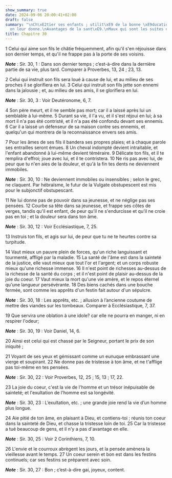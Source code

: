 ```yaml
---
show_summary: true
date: 2024-09-06 20:00:41+02:00
draft: false
summary: "\nCh\xE2tier ses enfants ; utilit\xE9 de la bonne \xE9ducation qu\u2019\
  on leur donne.\nAvantages de la sant\xE9.\nMaux qui sont les suites de la tristesse.\n"
title: Chapitre 30
---
```





1 Celui qui aime son fils le châtie fréquemment, afin qu'il s'en réjouisse dans son dernier temps, et qu'il ne frappe pas à la porte de ses voisins.

***Note*** :  Sir. 30, 1 : Dans son dernier temps ; c’est-à-dire dans la dernière partie de sa vie, plus tard. Comparer à Proverbes, 13, 24 ; 23, 13.

2 Celui qui instruit son fils sera loué à cause de lui, et au milieu de ses proches il se glorifiera en lui. 3 Celui qui instruit son fils jette son ennemi dans la jalousie ; et, au milieu de ses amis, il se glorifiera en lui.

***Note*** :  Sir. 30, 3 : Voir Deutéronome, 6, 7.

4 Son père meurt, et il ne semble pas mort; car il a laissé après lui un semblable à lui-même. 5 Durant sa vie, il l'a vu, et il s'est réjoui en lui; à sa mort il n'a pas été contristé, et il n'a pas été confondu devant ses ennemis. 6 Car il a laissé un défenseur de sa maison contre ses ennemis, et quelqu'un qui montrera de la reconnaissance envers ses amis.


7 Pour les âmes de ses fils il bandera ses propres plaies; et à chaque parole ses entrailles seront émues. 8 Un cheval indompté devient intraitable, et l'enfant abandonné à lui-même devient téméraire. 9 Délicate ton fils, et il te remplira d'effroi; joue avec lui, et il te contristera. 10 Ne ris pas avec lui, de peur que tu n'en aies de la douleur, et qu'à la fin tes dents ne deviennent immobiles.

***Note*** :  Sir. 30, 10 : Ne deviennent immobiles ou insensibles ; selon le grec, ne claquent. Par hébraïsme, le futur de la Vulgate obstupescent est mis pour le subjonctif obstupescant.

11 Ne lui donne pas de pouvoir dans sa jeunesse, et ne néglige pas ses pensées. 12 Courbe sa tête dans sa jeunesse, et frappe ses côtes de verges, tandis qu'il est enfant, de peur qu'il ne s'endurcisse et qu'il ne croie pas en toi ; et la douleur sera dans ton âme.

***Note*** :  Sir. 30, 12 : Voir Ecclésiastique, 7, 25.

13 Instruis ton fils, et agis sur lui, de peur que tu ne te heurtes contre sa turpitude.


14 Vaut mieux un pauvre plein de forces, qu'un riche languissant et tourmenté, affligé par la maladie. 15 La santé de l'âme est dans la sainteté de la justice, elle vaut mieux que tout l'or et l'argent; et un corps robuste mieux qu'une richesse immense. 16 Il n'est point de richesses au-dessus de la richesse de la santé du corps ; et il n'est point de plaisir au-dessus de la joie du coeur. 17 Vaut mieux la mort qu'une vie amère, et le repos éternel qu'une langueur persévérante. 18 Des biens cachés dans une bouche fermée, sont comme les apprêts d'un festin fait autour d'un sépulcre.

***Note*** :  Sir. 30, 18 : Les apprêts, etc. ; allusion à l’ancienne coutume de mettre des viandes sur les tombeaux. Comparer à Ecclésiastique, 7, 37.

19 Que servira une oblation à une idole? car elle ne pourra en manger, ni en respirer l'odeur;

***Note*** :  Sir. 30, 19 : Voir Daniel, 14, 6.

20 Ainsi est celui qui est chassé par le Seigneur, portant le prix de son iniquité ;


21 Voyant de ses yeux et gémissant comme un eunuque embrassant une vierge et soupirant. 22 Ne donne pas de tristesse à ton âme, et ne t'afflige pas toi-même en tes pensées.

***Note*** :  Sir. 30, 22 : Voir Proverbes, 12, 25 ; 15, 13 ; 17, 22.

23 La joie du coeur, c'est la vie de l'homme et un trésor inépuisable de sainteté; et l'exultation de l'homme est sa longévité.

***Note*** :  Sir. 30, 23 : L’exultation, etc. ; une grande joie rend la vie d’un homme plus longue.

24 Aie pitié de ton âme, en plaisant à Dieu, et contiens-toi ; réunis ton coeur dans la sainteté de Dieu, et chasse la tristesse loin de toi. 25 Car la tristesse a tué beaucoup de gens, et il n'y a pas d'avantage en elle.

***Note*** :  Sir. 30, 25 : Voir 2 Corinthiens, 7, 10.

26 L'envie et le courroux abrègent les jours, et la pensée amènera la vieillesse avant le temps. 27 Un coeur serein et bon est dans les festins continuels; car ses festins se préparent avec soin.

***Note*** :  Sir. 30, 27 : Bon ; c’est-à-dire gai, joyeux, content.

